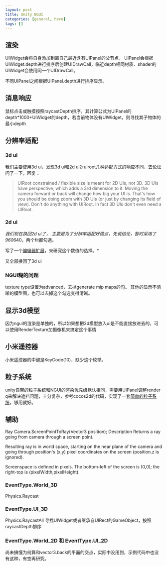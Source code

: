 ```yaml
---
layout: post
title: Unity NGUI
categories: [general, hero]
tags: []
---
```


## 渲染 ##
UIWidget会将自身添加到离自己最近含有UIPanel的父节点，
UIPanel会根据UIWidget.depth进行排序后创建UIDrawCall，临近depth相同材质、shader的UIWidget会使用同一个UIDrawCall。

不同UIPanel之间根据UIPanel.depth进行排序显示。

## 消息响应 ##
鼠标点击或触摸按照raycastDepth排序，其计算公式为UIPanel的depth*1000+UIWidget的depth，若当前物体没有UIWidget，则寻找其子物体的最小depth

## 分辨率适配 ##

### 3d ui ###
我们主要使用3d ui，发现3d ui和2d ui对uiroot几种适配方式的响应不同，去论坛问了一下，回复：

> UIRoot constrained / flexible size is meant for 2D UIs, not 3D. 3D UIs have perspective, which adds a 3rd dimension to it. Moving the camera forward or back will change how big your UI is. That's how you should be doing zoom with 3D UIs (or just by changing its field of view). Don't do anything with UIRoot. In fact 3D UIs don't even need a UIRoot.

### 2d ui ###
*我们现在换回2d ui了， 主要是为了分辨率适配好做点，先说结论，暂时采用了960*640，两个fit都勾选。

写了一个[编辑器扩展](https://github.com/dpull/unity3d-tools/blob/master/UIAdapterEditor.cs)，来研究这个数值的选择。*

又全部换回了3d ui

### NGUI糊的问题 ###
texture type设置为advanced，去掉generate mip maps的勾。
其他的显示不清晰的模型图，也可以去掉这个勾选变得清晰。


## 显示3d模型 ##
因为ngui的渲染是单独的，所以如果想把3d模型放入ui是不能直接放进去的，可以使用RenderTexture加摄像机来搞定这个事情

## 小米遥控器 ##
小米遥控器的中键是KeyCode(10)，缺少这个枚举。

## 粒子系统 ##
unity自带的粒子系统和NGUI的渲染优先级默认相同，需要用UIPanel调整render q来解决遮挡问题，十分复杂，参考cocos2d的代码，实现了一套[简单的粒子系统](https://github.com/dpull/NGUIUtils)，够用就好。


## 辅助 ##
Ray Camera.ScreenPointToRay(Vector3 position);
Description
Returns a ray going from camera through a screen point.

Resulting ray is in world space, starting on the near plane of the camera and going through position's (x,y) pixel coordinates on the screen (position.z is ignored).

Screenspace is defined in pixels. The bottom-left of the screen is (0,0); the right-top is (pixelWidth,pixelHeight).

### EventType.World_3D ###
Physics.Raycast

### EventType.UI_3D ###
Physics.RaycastAll
寻找UIWidget或者继承自UIRect的GameObject，按照raycastDepth排序

### EventType.World_2D 和 EventType.UI_2D ###
尚未搞懂为何算和vector3.back的平面的交点，实际中没用到，示例代码中也没有这种，有空再研究。




